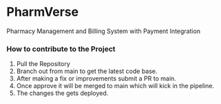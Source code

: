 # PharmVerse
Pharmacy Management and Billing System with Payment Integration



### How to contribute to the Project

1. Pull the Repository
2. Branch out from main to get the latest code base.
3. After making a fix or improvements submit a PR to main.
4. Once approve it will be merged to main which will kick in the pipeline.
5. The changes the gets deployed.
